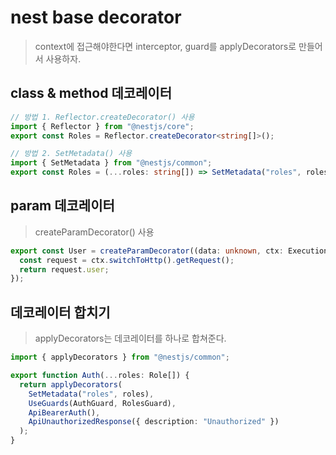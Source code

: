 # nest base decorator

> context에 접근해야한다면 interceptor, guard를 applyDecorators로 만들어서 사용하자.

## class & method 데코레이터

```ts
// 방법 1. Reflector.createDecorator() 사용
import { Reflector } from "@nestjs/core";
export const Roles = Reflector.createDecorator<string[]>();

// 방법 2. SetMetadata() 사용
import { SetMetadata } from "@nestjs/common";
export const Roles = (...roles: string[]) => SetMetadata("roles", roles);
```

## param 데코레이터

> createParamDecorator() 사용

```ts
export const User = createParamDecorator((data: unknown, ctx: ExecutionContext) => {
  const request = ctx.switchToHttp().getRequest();
  return request.user;
});
```

## 데코레이터 합치기

> applyDecorators는 데코레이터를 하나로 합쳐준다.

```ts
import { applyDecorators } from "@nestjs/common";

export function Auth(...roles: Role[]) {
  return applyDecorators(
    SetMetadata("roles", roles),
    UseGuards(AuthGuard, RolesGuard),
    ApiBearerAuth(),
    ApiUnauthorizedResponse({ description: "Unauthorized" })
  );
}
```
